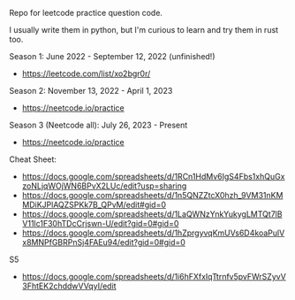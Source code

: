 Repo for leetcode practice question code.

I usually write them in python, but I'm curious to learn and try them in rust too.

Season 1: June 2022 - September 12, 2022 (unfinished!)
- https://leetcode.com/list/xo2bgr0r/

Season 2: November 13, 2022 - April 1, 2023
- https://neetcode.io/practice

Season 3 (Neetcode all): July 26, 2023 - Present
- https://neetcode.io/practice

Cheat Sheet:
- https://docs.google.com/spreadsheets/d/1RCn1HdMv6IgS4Fbs1xhQuGxzoNLjqWOjWN6BPvX2LUc/edit?usp=sharing
- https://docs.google.com/spreadsheets/d/1n5QNZZtcX0hzh_9VM31nKMMDiKJPlAQZSPKk7B_QPvM/edit#gid=0
- https://docs.google.com/spreadsheets/d/1LaQWNzYnkYukygLMTQt7lBV11lc1F30hTDcCrjswn-U/edit?gid=0#gid=0
- https://docs.google.com/spreadsheets/d/1hZprgyvqKmUVs6D4koaPulVx8MNPfGBRPnSj4FAEu94/edit?gid=0#gid=0

S5
- https://docs.google.com/spreadsheets/d/1i6hFXfxIqTtrnfv5pvFWrSZyvV3FhtEK2chddwVVqyI/edit

